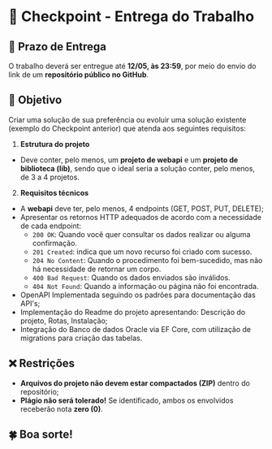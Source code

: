# 🚀 Checkpoint - Entrega do Trabalho  

## 📅 Prazo de Entrega  
O trabalho deverá ser entregue até **12/05, às 23:59**, por meio do envio do link de um **repositório público no GitHub**.  

## 🎯 Objetivo  
Criar uma solução de sua preferência ou evoluir uma solução existente (exemplo do Checkpoint anterior) que atenda aos seguintes requisitos:  

1. **Estrutura do projeto**  
- Deve conter, pelo menos, um **projeto de webapi** e um **projeto de biblioteca (lib)**, sendo que o ideal seria a solução conter, pelo menos, de 3 a 4 projetos.
  
2. **Requisitos técnicos**
- A **webapi** deve ter, pelo menos, 4 endpoints (GET, POST, PUT, DELETE);
- Apresentar os retornos HTTP adequados de acordo com a necessidade de cada endpoint:
  - `200 OK`: Quando você quer consultar os dados realizar ou alguma confirmação.
  - `201 Created`: indica que um novo recurso foi criado com sucesso.
  - `204 No Content`: Quando o procedimento foi bem-sucedido, mas não há necessidade de retornar um corpo.
  - `400 Bad Request`: Quando os dados enviados são inválidos.
  - `404 Not Found`: Quando a informação ou página não foi encontrada.
- OpenAPI Implementada seguindo os padrões para documentação das API's;
- Implementação do Readme do projeto apresentando: Descrição do projeto, Rotas, Instalação;
- Integração do Banco de dados Oracle via EF Core, com utilização de migrations para criação das tabelas.

## ❌ Restrições  
- **Arquivos do projeto não devem estar compactados (ZIP)** dentro do repositório;
- **Plágio não será tolerado!** Se identificado, ambos os envolvidos receberão nota **zero (0)**.  

## 🍀 Boa sorte!  